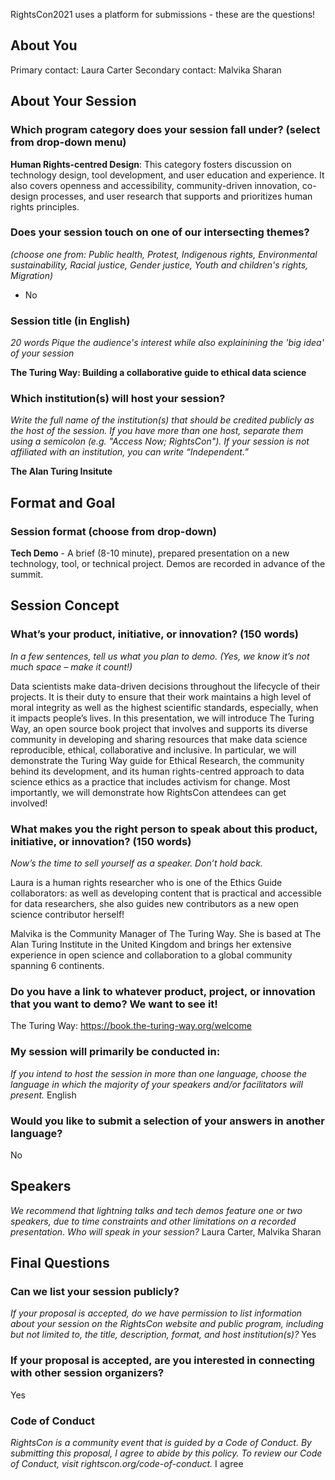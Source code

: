 RightsCon2021 uses a platform for submissions - these are the questions!

## About You
Primary contact: Laura Carter
Secondary contact: Malvika Sharan

## About Your Session

### Which program category does your session fall under? (select from drop-down menu)

**Human Rights-centred Design**:
This category fosters discussion on technology design, tool development, and user education and experience.
It also covers openness and accessibility, community-driven innovation, co-design processes, and user research that supports and prioritizes human rights principles.

### Does your session touch on one of our intersecting themes?
_(choose one from: Public health,
Protest,
Indigenous rights,
Environmental sustainability,
Racial justice,
Gender justice,
Youth and children's rights,
Migration)_

- No

### Session title (in English)
_20 words_
_Pique the audience's interest while also explainining the 'big idea' of your session_

**The Turing Way: Building a collaborative guide to ethical data science**

### Which institution(s) will host your session?
_Write the full name of the institution(s) that should be credited publicly as the host of the session._
_If you have more than one host, separate them using a semicolon (e.g. "Access Now; RightsCon"). If your session is not affiliated with an institution, you can write “Independent.”_

**The Alan Turing Insitute**

## Format and Goal

### Session format (choose from drop-down)

**Tech Demo** - A brief (8-10 minute), prepared presentation on a new technology, tool, or technical project. Demos are recorded in advance of the summit.

## Session Concept

### What’s your product, initiative, or innovation?  (150 words)
_In a few sentences, tell us what you plan to demo. (Yes, we know it’s not much space – make it count!)_

Data scientists make data-driven decisions throughout the lifecycle of their projects.
It is their duty to ensure that their work maintains a high level of moral integrity as well as the highest scientific standards, especially, when it impacts people’s lives.
In this presentation, we will introduce The Turing Way, an open source book project that involves and supports its diverse community in developing and sharing resources that make data science reproducible, ethical, collaborative and inclusive.
In particular, we will demonstrate the Turing Way guide for Ethical Research, the community behind its development, and its human rights-centred approach to data science ethics as a practice that includes activism for change.
Most importantly, we will demonstrate how RightsCon attendees can get involved!


### What makes you the right person to speak about this product, initiative, or innovation? (150 words)
_Now’s the time to sell yourself as a speaker. Don’t hold back._

Laura is a human rights researcher who is one of the Ethics Guide collaborators: as well as developing content that is practical and accessible for data researchers, she also guides new contributors as a new open science contributor herself!

Malvika is the Community Manager of The Turing Way. She is based at The Alan Turing Institute in the United Kingdom and brings her extensive experience in open science and collaboration to a global community spanning 6 continents.

### Do you have a link to whatever product, project, or innovation that you want to demo? We want to see it!
The Turing Way: https://book.the-turing-way.org/welcome

### My session will primarily be conducted in:
_If you intend to host the session in more than one language, choose the language in which the majority of your speakers and/or facilitators will present._
English

### Would you like to submit a selection of your answers in another language?
No

## Speakers
_We recommend that lightning talks and tech demos feature one or two speakers, due to time constraints and other limitations on a recorded presentation.
Who will speak in your session?_
Laura Carter, Malvika Sharan

## Final Questions
### Can we list your session publicly?
_If your proposal is accepted, do we have permission to list information about your session on the RightsCon website and public program, including but not limited to, the title, description, format, and host institution(s)?_
Yes

### If your proposal is accepted, are you interested in connecting with other session organizers?
Yes

### Code of Conduct
_RightsCon is a community event that is guided by a Code of Conduct. By submitting this proposal, I agree to abide by this policy.
To review our Code of Conduct, visit rightscon.org/code-of-conduct._
I agree

